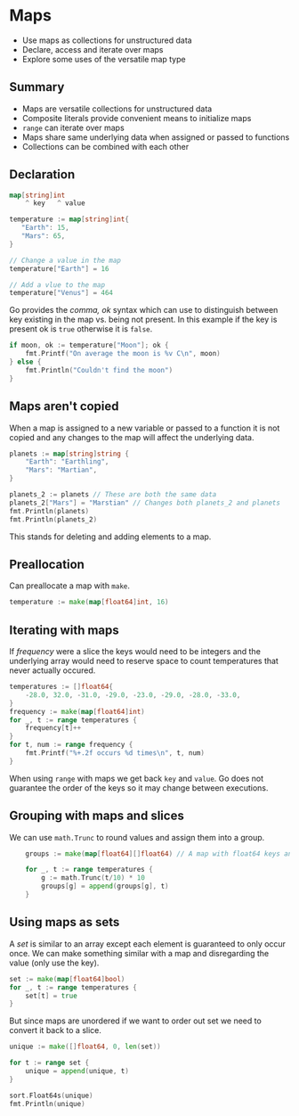 # Maps
- Use maps as collections for unstructured data
- Declare, access and iterate over maps
- Explore some uses of the versatile map type

## Summary
- Maps are versatile collections for unstructured data
- Composite literals provide convenient means to initialize maps
- `range` can iterate over maps
- Maps share same underlying data when assigned or passed to functions
- Collections can be combined with each other

## Declaration
```go
map[string]int
    ^ key   ^ value
```

```go
temperature := map[string]int{
   "Earth": 15,
   "Mars": 65,
}

// Change a value in the map
temperature["Earth"] = 16

// Add a vlue to the map
temperature["Venus"] = 464
```

Go provides the *comma, ok* syntax which can use to distinguish between key existing in the map vs. being not present.  In this example if the key is present ok is `true` otherwise it is `false`.
```go
if moon, ok := temperature["Moon"]; ok {
	fmt.Printf("On average the moon is %v C\n", moon)
} else {
	fmt.Println("Couldn't find the moon")
}
```

## Maps aren't copied
When a map is assigned to a new variable or passed to a function it is not copied and any changes to the map will affect the underlying data.

```go
planets := map[string]string {
	"Earth": "Earthling",
	"Mars": "Martian",
}

planets_2 := planets // These are both the same data
planets_2["Mars"] = "Marstian" // Changes both planets_2 and planets
fmt.Println(planets)
fmt.Println(planets_2)
```

This stands for deleting and adding elements to a map.

## Preallocation
Can preallocate a map with `make`.
```go
temperature := make(map[float64]int, 16)
```

## Iterating with maps
If *frequency* were a slice the keys would need to be integers and the underlying array would need to reserve space to count temperatures that never actually occured.

```go
temperatures := []float64{
	-28.0, 32.0, -31.0, -29.0, -23.0, -29.0, -28.0, -33.0,
}
frequency := make(map[float64]int)
for _, t := range temperatures {
	frequency[t]++
}
for t, num := range frequency {
	fmt.Printf("%+.2f occurs %d times\n", t, num)
}
```
When using `range` with maps we get back `key` and `value`.
Go does not guarantee the order of the keys so it may change between executions.

## Grouping with maps and slices
We can use `math.Trunc` to round values and assign them into a group.
```go 
	groups := make(map[float64][]float64) // A map with float64 keys and []float64 values

	for _, t := range temperatures {
		g := math.Trunc(t/10) * 10
		groups[g] = append(groups[g], t)
	}
```
## Using maps as sets
A *set* is similar to an array except each element is guaranteed to only occur once.  We can make something similar with a map and disregarding the value (only use the key).

```go 
set := make(map[float64]bool)
for _, t := range temperatures {
	set[t] = true
}
```

But since maps are unordered if we want to order out set we need to convert it back to a slice. 

```go 
unique := make([]float64, 0, len(set))

for t := range set {
	unique = append(unique, t)
}

sort.Float64s(unique)
fmt.Println(unique)
```
